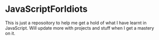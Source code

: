 # JavaScriptForIdiots
This is just a reposoitory to help me get a hold of what I have learnt in JavaScript.
Will update more with projects and stuff when I get a mastery on it.
